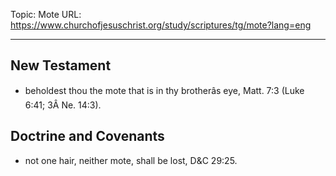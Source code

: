 Topic: Mote
URL: https://www.churchofjesuschrist.org/study/scriptures/tg/mote?lang=eng

---

## New Testament

- beholdest thou the mote that is in thy brotherâs eye, Matt. 7:3 (Luke 6:41; 3Â Ne. 14:3).

## Doctrine and Covenants

- not one hair, neither mote, shall be lost, D&C 29:25.

